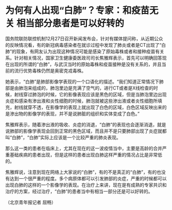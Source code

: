 # 为何有人出现“白肺”？专家：和疫苗无关 相当部分患者是可以好转的

国务院联防联控机制12月27日召开新闻发布会，针对有媒体提问称，从近期公众的反映情况看，有的新冠病毒感染者在就诊过程中发现了肺炎或者是CT出现了“白肺”的现象，有网友认为出现这种情况可能是感染了原始毒株或者和接种疫苗有关系。针对相关情况，国家卫生健康委医政司司长焦雅辉表示，首先可以明确回答现在出现的所谓的“白肺”，与武汉当时的原始毒株和疫苗接种是没有关系的，并且当前的流行优势毒株仍然是奥密克戎毒株。

她表示，“白肺”是肺部影像学表现的一个口语化的描述。“我们知道正常情况下肺部是由肺泡来组成的，肺泡里边是充满了空气的，进行CT或者是X线检查的时候，射线穿过肺泡的时候，它的影像表现应该是黑色的区域，但是当肺泡里边出现炎症和感染有渗出液和炎性细胞的时候，肺泡就被这些渗出液或者炎性细胞所填充，射线就穿不透，在影像学的表现上就出现了白色的区域，白色区域反映出来的是渗出物的影像学的表现，并不是说肺脏的组织和实体变成了白色。”

焦雅辉表示，随着渗出液的吸收、炎症的消退，“白肺”的表现也会逐渐消退，就是说肺部的影像学表现会回到正常的黑色区域，而且并不是只要肺部出现了炎症就都叫“白肺”，“白肺”实际上应该是一个比较严重的肺炎表现。

那么这一类的患者在临床上，尤其在现在的这一波疫情当中，主要是高龄的合并严重基础疾病的患者出现，但是这样的患者出现白肺这样严重的情况占比是非常低的。

焦雅辉说，注意到现在网络上大家说的“白肺”，有的不是真正的“白肺”，有的也没有达到一个很严重的程度。多个病原体都可以引发肺部的炎症，严重的时候都可以出现白肺的这样的一个影像学的表现。在治疗上来讲，现在是有成熟的专家共识和治疗的方案，经过治疗，“白肺”的患者当中有相当一部分还是可以好转的。

（北京青年报记者 屈畅）

